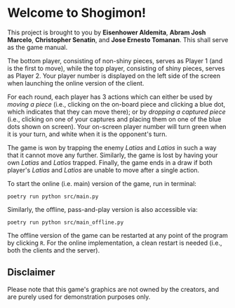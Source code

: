 Welcome to Shogimon!
===

This project is brought to you by **Eisenhower Aldemita**, **Abram Josh Marcelo**, **Christopher Senatin**, and **Jose Ernesto Tomanan**.
This shall serve as the game manual.

The bottom player, consisting of non-shiny pieces, serves as Player 1 (and is the first to move), while the top player, consisting of shiny pieces, serves as Player 2.
Your player number is displayed on the left side of the screen when launching the online version of the client.

For each round, each player has 3 actions which can either be used by *moving a piece* (i.e., clicking on the on-board piece and clicking a blue dot, which indicates that they can move there); or by *dropping a captured piece* (i.e., clicking on one of your captures and placing them on one of the blue dots shown on screen).
Your on-screen player number will turn green when it is your turn, and white when it is the opponent's turn.

The game is won by trapping the enemy *Latias* and *Latios* in such a way that it cannot move any further.
Similarly, the game is lost by having your own *Latias* and *Latios* trapped.
Finally, the game ends in a draw if both player's *Latias* and *Latios* are unable to move after a single action.

To start the online (i.e. main) version of the game, run in terminal:

```
poetry run python src/main.py
```

Similarly, the offline, pass-and-play version is also accessible via:

```
poetry run python src/main_offline.py
```

The offline version of the game can be restarted at any point of the program by clicking `R`. For the online implementation, a clean restart is needed (i.e., both the clients and the server).

Disclaimer
---

Please note that this game's graphics are not owned by the creators, and are purely used for demonstration purposes only.